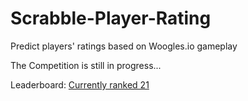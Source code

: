 # Scrabble-Player-Rating
Predict players' ratings based on Woogles.io gameplay

The Competition is still in progress...

Leaderboard: [Currently ranked 21](https://www.kaggle.com/competitions/scrabble-player-rating/leaderboard#)
